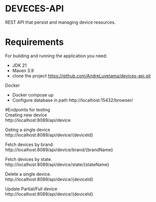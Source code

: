 
# DEVECES-API

 REST API that persist and managing device resources.

# **Requirements** <br>

For building and running the application you need:      
- JDK 21 <br>
- Maven 3.9 <br>
- clone the project https://github.com/AndreLuvetama/devices-api.git

Docker  
- Docker compose up
- Configure database in path http://localhost:15432/browser/

#Endpoints for testing  
Creating new device  
http://localhost:8089/api/device

Geting a single device  
http://localhost:8089/api/device/{deviceId}

Fetch devices by brand.    
http://localhost:8089/api/device/brand/{brandName}     

Fetch devices by state.           
http://localhost:8089/api/device/state/{stateName}     

Delete a single device.              
http://localhost:8089/api/device/{deviceId} 

Update Partial/Full device    
http://localhost:8089/api/device/{deviceId}





